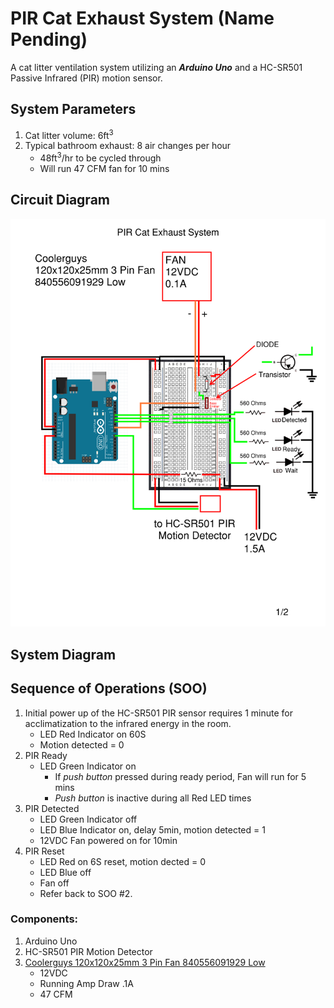 # PIR Cat Exhaust System (Name Pending)

A cat litter ventilation system utilizing an ***Arduino Uno*** and a HC-SR501 Passive Infrared (PIR) motion sensor.

## System Parameters
1. Cat litter volume: 6ft<sup>3</sup>
2. Typical bathroom exhaust: 8 air changes per hour
    - 48ft<sup>3</sup>/hr to be cycled through
    - Will run 47 CFM fan for 10 mins

## Circuit Diagram
![Circuit Diagram](https://github.com/corejola/PIR-Cat-Exhaust/blob/readmeUpdate/PIR_Cat_Exhaust_Diagram%20&%20Notes.png?raw=true)

## System Diagram


## Sequence of Operations (SOO)
1. Initial power up of the  HC-SR501 PIR sensor requires 1 minute for acclimatization to the infrared energy in the room.
    - LED Red Indicator on 60S
    - Motion detected = 0
2. PIR Ready
    - LED Green Indicator on
        * If *push button* pressed during ready period, Fan will run for 5 mins
        * *Push button* is inactive during all Red LED times
3. PIR Detected
    - LED Green Indicator off
    - LED Blue Indicator on, delay 5min, motion detected = 1
    - 12VDC Fan powered on for 10min
4. PIR Reset
    - LED Red on 6S reset, motion dected = 0
    - LED Blue off
    - Fan off
    - Refer back to SOO #2.


### Components:
1. Arduino Uno
2. HC-SR501 PIR Motion Detector
3. [Coolerguys 120x120x25mm 3 Pin Fan 840556091929 Low](https://www.coolerguys.com/products/coolerguys-120mm-ms-fan-3-pin-fan-cg12025m12b2-3y)
    - 12VDC
    - Running Amp Draw .1A
    - 47 CFM
<!-- 4. P2N222A Transistor -->
<!-- 5. Diode model#? -->
